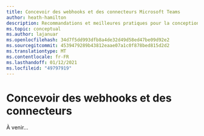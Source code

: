 ```yaml
---
title: Concevoir des webhooks et des connecteurs Microsoft Teams
author: heath-hamilton
description: Recommandations et meilleures pratiques pour la conception de webhooks et de connecteurs pour Microsoft Teams.
ms.topic: conceptual
ms.author: lajanuar
ms.openlocfilehash: 34d7f5dd993dfb8a4de32d49d58ed47be09d92e2
ms.sourcegitcommit: 4539479289b43812eaae07a1c0f878bed815d2d2
ms.translationtype: MT
ms.contentlocale: fr-FR
ms.lasthandoff: 01/12/2021
ms.locfileid: "49797919"
---
```

# <a name="design-webhooks-and-connectors"></a>Concevoir des webhooks et des connecteurs

À venir...

